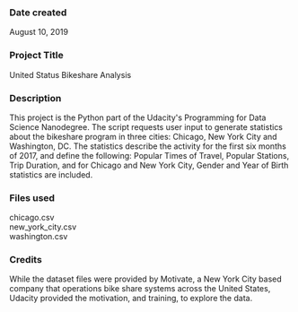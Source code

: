 ### Date created
August 10, 2019

### Project Title
United Status Bikeshare Analysis

### Description
This project is the Python part of the Udacity's Programming for Data Science Nanodegree.  The script requests user input to generate statistics about the bikeshare program in three cities: Chicago, New York City and Washington, DC.  The statistics describe the activity for the first six months of 2017, and define the following:  Popular Times of Travel, Popular Stations, Trip Duration, and for Chicago and New York City, Gender and Year of Birth statistics are included.



### Files used
chicago.csv   
new_york_city.csv   
washington.csv   

### Credits
While the dataset files were provided by Motivate, a New York City based company that operations bike share systems across the United States, Udacity provided the motivation, and training, to explore the data.
